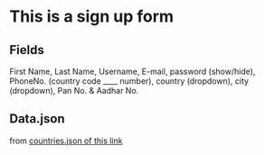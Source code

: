 # This is a sign up form

## Fields

First Name, Last Name, Username, E-mail, password (show/hide), PhoneNo. (country code \_\_\_\_ number), country (dropdown), city (dropdown), Pan No. & Aadhar No.

## Data.json

from [countries.json of this link](https://github.com/russ666/all-countries-and-cities-json)
